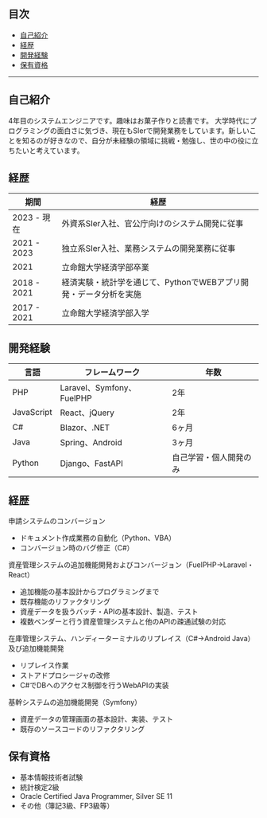 ## 目次
- [自己紹介](#自己紹介)
- [経歴](#経歴)
- [開発経験](#開発経験)
- [保有資格](#保有資格)

---


## 自己紹介
4年目のシステムエンジニアです。趣味はお菓子作りと読書です。
大学時代にプログラミングの面白さに気づき、現在もSIerで開発業務をしています。新しいことを知るのが好きなので、自分が未経験の領域に挑戦・勉強し、世の中の役に立ちたいと考えています。


## 経歴

| 期間       | 経歴           |
|------------|----------------|
| 2023 - 現在 | 外資系SIer入社、官公庁向けのシステム開発に従事 |
| 2021 - 2023 | 独立系SIer入社、業務システムの開発業務に従事 |
| 2021 | 立命館大学経済学部卒業 |
| 2018 - 2021 | 経済実験・統計学を通じて、PythonでWEBアプリ開発・データ分析を実施 |
| 2017 - 2021 | 立命館大学経済学部入学 |



## 開発経験
| 言語     | フレームワーク | 年数          |
|----------|--------------|---------------|
| PHP   | Laravel、Symfony、FuelPHP | 2年 |
| JavaScript | React、jQuery | 2年 |
| C# | Blazor、.NET | 6ヶ月 |
| Java | Spring、Android | 3ヶ月 |
| Python | Django、FastAPI | 自己学習・個人開発のみ |

## 経歴

申請システムのコンバージョン
- ドキュメント作成業務の自動化（Python、VBA）
- コンバージョン時のバグ修正（C#）

資産管理システムの追加機能開発およびコンバージョン（FuelPHP→Laravel・React）
- 追加機能の基本設計からプログラミングまで
- 既存機能のリファクタリング
- 資産データを扱うバッチ・APIの基本設計、製造、テスト
- 複数ベンダーと行う資産管理システムと他のAPIの疎通試験の対応

在庫管理システム、ハンディーターミナルのリプレイス（C#→Android Java）及び追加機能開発
- リプレイス作業
- ストアドプロシージャの改修
- C#でDBへのアクセス制御を行うWebAPIの実装


基幹システムの追加機能開発（Symfony）
- 資産データの管理画面の基本設計、実装、テスト
- 既存のソースコードのリファクタリング

## 保有資格
- 基本情報技術者試験
- 統計検定2級
- Oracle Certified Java Programmer, Silver SE 11
- その他（簿記3級、FP3級等）

